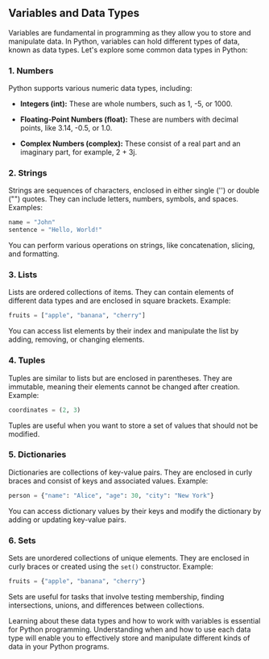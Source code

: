 ## Variables and Data Types

Variables are fundamental in programming as they allow you to store and manipulate data. In Python, variables can hold different types of data, known as data types. Let's explore some common data types in Python:

### 1. **Numbers**

Python supports various numeric data types, including:

- **Integers (int):** These are whole numbers, such as 1, -5, or 1000.

- **Floating-Point Numbers (float):** These are numbers with decimal points, like 3.14, -0.5, or 1.0.

- **Complex Numbers (complex):** These consist of a real part and an imaginary part, for example, 2 + 3j.

### 2. **Strings**

Strings are sequences of characters, enclosed in either single ('') or double ("") quotes. They can include letters, numbers, symbols, and spaces. Examples:

```python
name = "John"
sentence = "Hello, World!"
```

You can perform various operations on strings, like concatenation, slicing, and formatting.

### 3. **Lists**

Lists are ordered collections of items. They can contain elements of different data types and are enclosed in square brackets. Example:

```python
fruits = ["apple", "banana", "cherry"]
```

You can access list elements by their index and manipulate the list by adding, removing, or changing elements.

### 4. **Tuples**

Tuples are similar to lists but are enclosed in parentheses. They are immutable, meaning their elements cannot be changed after creation. Example:

```python
coordinates = (2, 3)
```

Tuples are useful when you want to store a set of values that should not be modified.

### 5. **Dictionaries**

Dictionaries are collections of key-value pairs. They are enclosed in curly braces and consist of keys and associated values. Example:

```python
person = {"name": "Alice", "age": 30, "city": "New York"}
```

You can access dictionary values by their keys and modify the dictionary by adding or updating key-value pairs.

### 6. **Sets**

Sets are unordered collections of unique elements. They are enclosed in curly braces or created using the `set()` constructor. Example:

```python
fruits = {"apple", "banana", "cherry"}
```

Sets are useful for tasks that involve testing membership, finding intersections, unions, and differences between collections.

Learning about these data types and how to work with variables is essential for Python programming. Understanding when and how to use each data type will enable you to effectively store and manipulate different kinds of data in your Python programs.